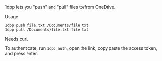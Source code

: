1dpp lets you "push" and "pull" files to/from OneDrive.

Usage:

    1dpp push file.txt /Documents/file.txt
    1dpp pull /Documents/file.txt file.txt

Needs curl.

To authenticate, run `1dpp auth`, open the link, copy paste the access token, and press enter.
